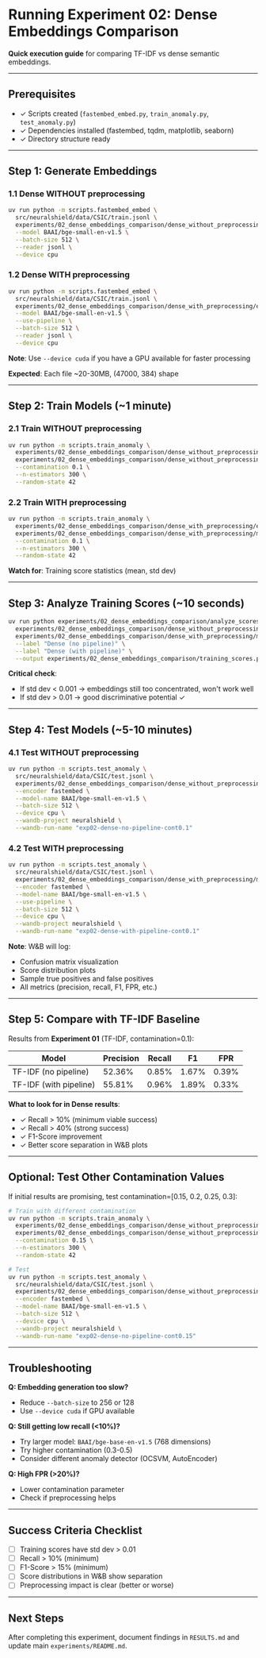 # Running Experiment 02: Dense Embeddings Comparison

**Quick execution guide** for comparing TF-IDF vs dense semantic embeddings.

---

## Prerequisites

- ✓ Scripts created (`fastembed_embed.py`, `train_anomaly.py`, `test_anomaly.py`)
- ✓ Dependencies installed (fastembed, tqdm, matplotlib, seaborn)
- ✓ Directory structure ready

---

## Step 1: Generate Embeddings

### 1.1 Dense WITHOUT preprocessing

```bash
uv run python -m scripts.fastembed_embed \
  src/neuralshield/data/CSIC/train.jsonl \
  experiments/02_dense_embeddings_comparison/dense_without_preprocessing/embeddings.npz \
  --model BAAI/bge-small-en-v1.5 \
  --batch-size 512 \
  --reader jsonl \
  --device cpu
```

### 1.2 Dense WITH preprocessing

```bash
uv run python -m scripts.fastembed_embed \
  src/neuralshield/data/CSIC/train.jsonl \
  experiments/02_dense_embeddings_comparison/dense_with_preprocessing/embeddings.npz \
  --model BAAI/bge-small-en-v1.5 \
  --use-pipeline \
  --batch-size 512 \
  --reader jsonl \
  --device cpu
```

**Note**: Use `--device cuda` if you have a GPU available for faster processing

**Expected**: Each file ~20-30MB, (47000, 384) shape

---

## Step 2: Train Models (~1 minute)

### 2.1 Train WITHOUT preprocessing

```bash
uv run python -m scripts.train_anomaly \
  experiments/02_dense_embeddings_comparison/dense_without_preprocessing/embeddings.npz \
  experiments/02_dense_embeddings_comparison/dense_without_preprocessing/model.joblib \
  --contamination 0.1 \
  --n-estimators 300 \
  --random-state 42
```

### 2.2 Train WITH preprocessing

```bash
uv run python -m scripts.train_anomaly \
  experiments/02_dense_embeddings_comparison/dense_with_preprocessing/embeddings.npz \
  experiments/02_dense_embeddings_comparison/dense_with_preprocessing/model.joblib \
  --contamination 0.1 \
  --n-estimators 300 \
  --random-state 42
```

**Watch for**: Training score statistics (mean, std dev)

---

## Step 3: Analyze Training Scores (~10 seconds)

```bash
uv run python experiments/02_dense_embeddings_comparison/analyze_scores.py \
  experiments/02_dense_embeddings_comparison/dense_without_preprocessing/model.joblib \
  experiments/02_dense_embeddings_comparison/dense_with_preprocessing/model.joblib \
  --label "Dense (no pipeline)" \
  --label "Dense (with pipeline)" \
  --output experiments/02_dense_embeddings_comparison/training_scores.png
```

**Critical check**:

- If std dev < 0.001 → embeddings still too concentrated, won't work well
- If std dev > 0.01 → good discriminative potential ✓

---

## Step 4: Test Models (~5-10 minutes)

### 4.1 Test WITHOUT preprocessing

```bash
uv run python -m scripts.test_anomaly \
  src/neuralshield/data/CSIC/test.jsonl \
  experiments/02_dense_embeddings_comparison/dense_without_preprocessing/model.joblib \
  --encoder fastembed \
  --model-name BAAI/bge-small-en-v1.5 \
  --batch-size 512 \
  --device cpu \
  --wandb-project neuralshield \
  --wandb-run-name "exp02-dense-no-pipeline-cont0.1"
```

### 4.2 Test WITH preprocessing

```bash
uv run python -m scripts.test_anomaly \
  src/neuralshield/data/CSIC/test.jsonl \
  experiments/02_dense_embeddings_comparison/dense_with_preprocessing/model.joblib \
  --encoder fastembed \
  --model-name BAAI/bge-small-en-v1.5 \
  --use-pipeline \
  --batch-size 512 \
  --device cpu \
  --wandb-project neuralshield \
  --wandb-run-name "exp02-dense-with-pipeline-cont0.1"
```

**Note**: W&B will log:

- Confusion matrix visualization
- Score distribution plots
- Sample true positives and false positives
- All metrics (precision, recall, F1, FPR, etc.)

---

## Step 5: Compare with TF-IDF Baseline

Results from **Experiment 01** (TF-IDF, contamination=0.1):

| Model                  | Precision | Recall | F1    | FPR   |
| ---------------------- | --------- | ------ | ----- | ----- |
| TF-IDF (no pipeline)   | 52.36%    | 0.85%  | 1.67% | 0.39% |
| TF-IDF (with pipeline) | 55.81%    | 0.96%  | 1.89% | 0.33% |

**What to look for in Dense results**:

- ✓ Recall > 10% (minimum viable success)
- ✓ Recall > 40% (strong success)
- ✓ F1-Score improvement
- ✓ Better score separation in W&B plots

---

## Optional: Test Other Contamination Values

If initial results are promising, test contamination=[0.15, 0.2, 0.25, 0.3]:

```bash
# Train with different contamination
uv run python -m scripts.train_anomaly \
  experiments/02_dense_embeddings_comparison/dense_without_preprocessing/embeddings.npz \
  experiments/02_dense_embeddings_comparison/dense_without_preprocessing/model_contamination_0.15.joblib \
  --contamination 0.15 \
  --n-estimators 300 \
  --random-state 42

# Test
uv run python -m scripts.test_anomaly \
  src/neuralshield/data/CSIC/test.jsonl \
  experiments/02_dense_embeddings_comparison/dense_without_preprocessing/model_contamination_0.15.joblib \
  --encoder fastembed \
  --model-name BAAI/bge-small-en-v1.5 \
  --batch-size 512 \
  --device cpu \
  --wandb-project neuralshield \
  --wandb-run-name "exp02-dense-no-pipeline-cont0.15"
```

---

## Troubleshooting

**Q: Embedding generation too slow?**

- Reduce `--batch-size` to 256 or 128
- Use `--device cuda` if GPU available

**Q: Still getting low recall (<10%)?**

- Try larger model: `BAAI/bge-base-en-v1.5` (768 dimensions)
- Try higher contamination (0.3-0.5)
- Consider different anomaly detector (OCSVM, AutoEncoder)

**Q: High FPR (>20%)?**

- Lower contamination parameter
- Check if preprocessing helps

---

## Success Criteria Checklist

- [ ] Training scores have std dev > 0.01
- [ ] Recall > 10% (minimum)
- [ ] F1-Score > 15% (minimum)
- [ ] Score distributions in W&B show separation
- [ ] Preprocessing impact is clear (better or worse)

---

## Next Steps

After completing this experiment, document findings in `RESULTS.md` and update main `experiments/README.md`.
